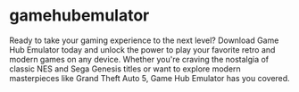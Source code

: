 # gamehubemulator
Ready to take your gaming experience to the next level? Download Game Hub Emulator today and unlock the power to play your favorite retro and modern games on any device. Whether you're craving the nostalgia of classic NES and Sega Genesis titles or want to explore modern masterpieces like Grand Theft Auto 5, Game Hub Emulator has you covered.
